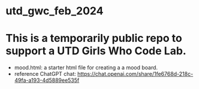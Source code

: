 # utd_gwc_feb_2024

# This is a temporarily public repo to support a UTD Girls Who Code Lab. 
-  mood.html: a starter html file for creating a a mood board.
-  reference ChatGPT chat: https://chat.openai.com/share/1fe6768d-218c-49fa-a193-4d5889ee535f
